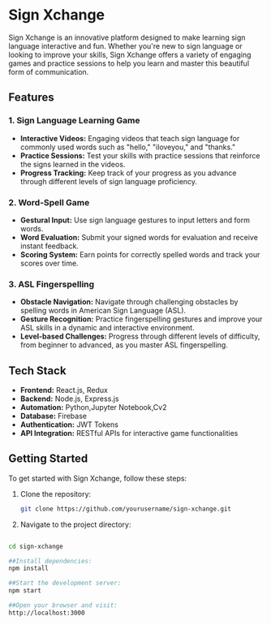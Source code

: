 # Sign Xchange

Sign Xchange is an innovative platform designed to make learning sign language interactive and fun. Whether you're new to sign language or looking to improve your skills, Sign Xchange offers a variety of engaging games and practice sessions to help you learn and master this beautiful form of communication.

## Features

### 1. Sign Language Learning Game
- **Interactive Videos:** Engaging videos that teach sign language for commonly used words such as "hello," "iloveyou," and "thanks."
- **Practice Sessions:** Test your skills with practice sessions that reinforce the signs learned in the videos.
- **Progress Tracking:** Keep track of your progress as you advance through different levels of sign language proficiency.

### 2. Word-Spell Game
- **Gestural Input:** Use sign language gestures to input letters and form words.
- **Word Evaluation:** Submit your signed words for evaluation and receive instant feedback.
- **Scoring System:** Earn points for correctly spelled words and track your scores over time.

### 3. ASL Fingerspelling
- **Obstacle Navigation:** Navigate through challenging obstacles by spelling words in American Sign Language (ASL).
- **Gesture Recognition:** Practice fingerspelling gestures and improve your ASL skills in a dynamic and interactive environment.
- **Level-based Challenges:** Progress through different levels of difficulty, from beginner to advanced, as you master ASL fingerspelling.

## Tech Stack

- **Frontend:** React.js, Redux
- **Backend:** Node.js, Express.js
- **Automation:** Python,Jupyter Notebook,Cv2
- **Database:** Firebase
- **Authentication:** JWT Tokens
- **API Integration:** RESTful APIs for interactive game functionalities

## Getting Started

To get started with Sign Xchange, follow these steps:

1. Clone the repository:
   ```bash
   git clone https://github.com/yourusername/sign-xchange.git

2. Navigate to the project directory:

```bash

cd sign-xchange

##Install dependencies:
npm install

##Start the development server:
npm start

##Open your browser and visit:
http://localhost:3000
